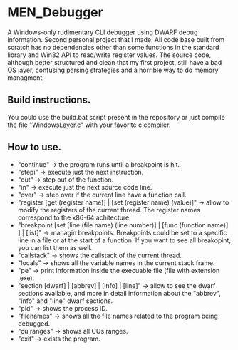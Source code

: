 # MEN_Debugger
A Windows-only rudimentary CLI debugger using DWARF debug information.
Second personal project that I made.
All code base built from scratch has no dependencies other than some functions in the standard library and Win32 API to read/write register values.
The source code, although better structured and clean that my first project, still have a bad OS layer, confusing parsing strategies and a horrible way to do memory managment.

## Build instructions.
You could use the build.bat script present in the repository or just compile the file "WindowsLayer.c" with your favorite c compiler.

## How to use.
- "continue" -> the program runs until a breakpoint is hit.
- "stepi" -> execute just the next instruction.
- "out" -> step out of the function.
- "in" -> execute just the next source code line.
- "over" -> step over if the current line have a function call.
- "register [get (register name)] | [set (register name) (value)]" -> allow to modify the registers of the current thread. The register names correspond to the x86-64 achitecture.
- "breakpoint [set [line (file name) (line number)] | [func (function name)] ] | [list]" -> managin breakpoints. Breakpoints could be set to a specific line in a file or at the start of a function. If you want to see all breakopint, you can list them as well.
- "callstack" -> shows the callstack of the current thread.
- "locals" -> shows all the variable names in the current stack frame.
- "pe" -> print information inside the execuable file (file with extension .exe).
- "section [dwarf] | [abbrev] | [info] | [line]" -> allow to see the dwarf sections available, and more in detail information about the "abbrev", "info" and "line" dwarf sections.
- "pid" -> shows the process ID.
- "filenames" -> shows all the file names related to the program being debugged.
- "cu ranges" -> shows all CUs ranges.
- "exit" -> exists the program.
